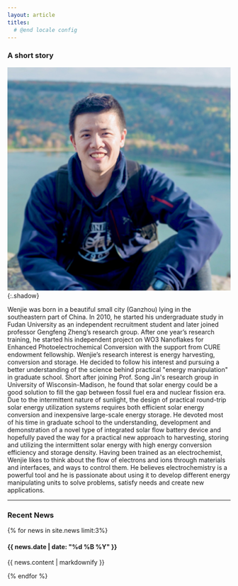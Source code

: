 ```yaml
---
layout: article
titles:
  # @end locale config
---
```



### A short story

<img class="image image--xl" src="https://github.com/WenjieLi06/ResearchSite/raw/gh-pages/Images/Picture_Wenjie.jpeg"/>{:.shadow}

Wenjie was born in a beautiful small city (Ganzhou) lying in the southeastern part of China. In 2010, he started his undergraduate study in Fudan University as an independent recruitment student and later joined professor Gengfeng Zheng’s research group. After one year’s research training, he started his independent project on WO3 Nanoflakes for Enhanced Photoelectrochemical Conversion with the support from CURE endowment fellowship.
Wenjie’s research interest is energy harvesting, conversion and storage. He decided to follow his interest and pursuing a better understanding of the science behind practical "energy manipulation" in graduate school. Short after joining Prof. Song Jin's research group in University of Wisconsin-Madison, he found that solar energy could be a good solution to fill the gap between fossil fuel era and nuclear fission era. Due to the intermittent nature of sunlight, the design of practical round-trip solar energy utilization systems requires both efficient solar energy conversion and inexpensive large-scale energy storage. He devoted most of his time in graduate school to the understanding, development and demonstration of a novel type of integrated solar flow battery device and hopefully paved the way for a practical new approach to harvesting, storing and utilizing the intermittent solar energy with high energy conversion efficiency and storage density. 
Having been trained as an electrochemist, Wenjie likes to think about the flow of electrons and ions through materials and interfaces, and ways to control them. He believes electrochemistry is a powerful tool and he is passionate about using it to develop different energy manipulating units to solve problems, satisfy needs and create new applications. 

___


### Recent News
{% for news in site.news limit:3%}
  <h4 class="blogdate">{{ news.date | date: "%d %B %Y" }}</h4>
  <p>{{ news.content | markdownify }}</p>
{% endfor %}
